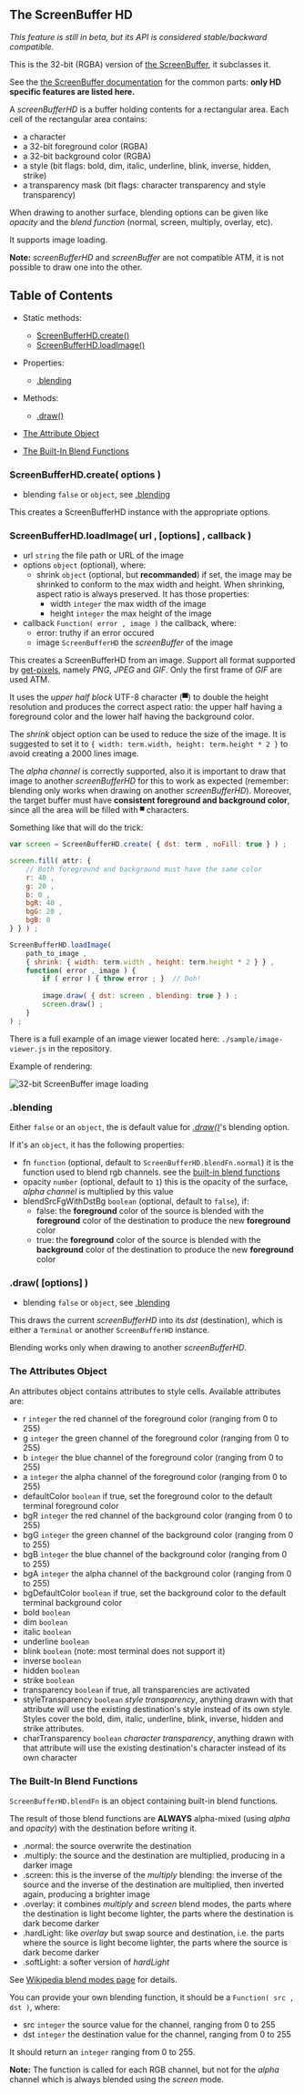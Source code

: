 

<a name="top"></a>
<a name="ref.ScreenBufferHD"></a>
## The ScreenBuffer HD

*This feature is still in beta, but its API is considered stable/backward compatible.*

This is the 32-bit (RGBA) version of [the ScreenBuffer](screenbuffer.md#ref.ScreenBuffer), it subclasses it.

See the [the ScreenBuffer documentation](screenbuffer.md#ref.ScreenBuffer) for the common parts:
**only HD specific features are listed here.**

A *screenBufferHD* is a buffer holding contents for a rectangular area.
Each cell of the rectangular area contains:

* a character
* a 32-bit foreground color (RGBA)
* a 32-bit background color (RGBA)
* a style (bit flags: bold, dim, italic, underline, blink, inverse, hidden, strike)
* a transparency mask (bit flags: character transparency and style transparency)

When drawing to another surface, blending options can be given like *opacity* and the *blend function*
(normal, screen, multiply, overlay, etc).

It supports image loading.

**Note:** *screenBufferHD* and *screenBuffer* are not compatible ATM, it is not possible to draw one into the other.



## Table of Contents

* Static methods:
	* [ScreenBufferHD.create()](#ref.ScreenBufferHD.create)
	* [ScreenBufferHD.loadImage()](#ref.ScreenBufferHD.loadImage)

* Properties:
	* [.blending](#ref.ScreenBufferHD.blending)

* Methods:
	* [.draw()](#ref.ScreenBufferHD.draw)

* [The Attribute Object](#ref.ScreenBufferHD.attributes)
* [The Built-In Blend Functions](#ref.ScreenBufferHD.blendFn)



<a name="ref.ScreenBufferHD.create"></a>
### ScreenBufferHD.create( options )

* blending `false` or `object`, see [.blending](#ref.ScreenBufferHD.blending)

This creates a ScreenBufferHD instance with the appropriate options.



<a name="ref.ScreenBufferHD.loadImage"></a>
### ScreenBufferHD.loadImage( url , [options] , callback )

* url `string` the file path or URL of the image
* options `object` (optional), where:
	* shrink `object` (optional, but **recommanded**) if set, the image may be shrinked to conform to the max width and height.
	  When shrinking, aspect ratio is always preserved. It has those properties:
		* width `integer` the max width of the image
		* height `integer` the max height of the image
* callback `Function( error , image )` the callback, where:
	* error: truthy if an error occured
	* image `ScreenBufferHD` the *screenBuffer* of the image

This creates a ScreenBufferHD from an image.
Support all format supported by [get-pixels](#https://www.npmjs.com/package/get-pixels), namely *PNG*, *JPEG* and *GIF*.
Only the first frame of *GIF* are used ATM.

It uses the *upper half block* UTF-8 character (▀) to double the height resolution and produces the correct aspect ratio:
the upper half having a foreground color and the lower half having the background color.

The *shrink* object option can be used to reduce the size of the image.
It is suggested to set it to `{ width: term.width, height: term.height * 2 }` to avoid creating a 2000 lines image.

The *alpha channel* is correctly supported, also it is important to draw that image to another *screenBufferHD* for this
to work as expected (remember: blending only works when drawing on another *screenBufferHD*).
Moreover, the target buffer must have **consistent foreground and background color**, since all the area will be
filled with `▀` characters.

Something like that will do the trick:

```js
var screen = ScreenBufferHD.create( { dst: term , noFill: true } ) ;

screen.fill( attr: {
	// Both foreground and background must have the same color
	r: 40 ,
	g: 20 ,
	b: 0 ,
	bgR: 40 ,
	bgG: 20 ,
	bgB: 0
} } ) ;

ScreenBufferHD.loadImage(
	path_to_image ,
	{ shrink: { width: term.width , height: term.height * 2 } } ,
	function( error , image ) {
		if ( error ) { throw error ; }	// Doh!
		
		image.draw( { dst: screen , blending: true } ) ;
		screen.draw() ;
    }
) ;
```

There is a full example of an image viewer located here: `./sample/image-viewer.js` in the repository.

Example of rendering:

![32-bit ScreenBuffer image loading](https://raw.githubusercontent.com/cronvel/terminal-kit/master/sample/image-loading.png)



<a name="ref.ScreenBufferHD.blending"></a>
### .blending

Either `false` or an `object`, the is default value for [*.draw()*](#ref.ScreenBufferHD.draw)'s blending option.

If it's an `object`, it has the following properties:
* fn `function` (optional, default to `ScreenBufferHD.blendFn.normal`) it is the function used to blend rgb channels.
  see the [built-in blend functions](#ref.ScreenBufferHD.blendFn)
* opacity `number` (optional, default to `1`) this is the opacity of the surface, *alpha channel* is multiplied by this value
* blendSrcFgWithDstBg `boolean` (optional, default to `false`), if:
	* false: the **foreground** color of the source is blended with the **foreground** color of the destination
	  to produce the new **foreground** color
	* true: the **foreground** color of the source is blended with the **background** color of the destination
	  to produce the new **foreground** color



<a name="ref.ScreenBufferHD.draw"></a>
### .draw( [options] )

* blending `false` or `object`, see [.blending](#ref.ScreenBufferHD.blending)

This draws the current *screenBufferHD* into its *dst* (destination), which is either a `Terminal`
or another `ScreenBufferHD` instance.

Blending works only when drawing to another *screenBufferHD*.



<a name="ref.ScreenBufferHD.attributes"></a>
### The Attributes Object

An attributes object contains attributes to style cells.
Available attributes are:

* r `integer` the red channel of the foreground color (ranging from 0 to 255)
* g `integer` the green channel of the foreground color (ranging from 0 to 255)
* b `integer` the blue channel of the foreground color (ranging from 0 to 255)
* a `integer` the alpha channel of the foreground color (ranging from 0 to 255)
* defaultColor `boolean` if true, set the foreground color to the default terminal foreground color
* bgR `integer` the red channel of the background color (ranging from 0 to 255)
* bgG `integer` the green channel of the background color (ranging from 0 to 255)
* bgB `integer` the blue channel of the background color (ranging from 0 to 255)
* bgA `integer` the alpha channel of the background color (ranging from 0 to 255)
* bgDefaultColor `boolean` if true, set the background color to the default terminal background color
* bold `boolean`
* dim `boolean`
* italic `boolean`
* underline `boolean`
* blink `boolean` (note: most terminal does not support it)
* inverse `boolean`
* hidden `boolean`
* strike `boolean`
* transparency `boolean` if true, all transparencies are activated
* styleTransparency `boolean` *style transparency*, anything drawn with that attribute
  will use the existing destination's style instead of its own style.
  Styles cover the bold, dim, italic, underline, blink, inverse, hidden and strike attributes.
* charTransparency `boolean` *character transparency*, anything drawn with that attribute
  will use the existing destination's character instead of its own character



<a name="ref.ScreenBufferHD.blendFn"></a>
### The Built-In Blend Functions

`ScreenBufferHD.blendFn` is an object containing built-in blend functions.

The result of those blend functions are **ALWAYS** alpha-mixed (using *alpha* and *opacity*) with the destination
before writing it.

* .normal: the source overwrite the destination
* .multiply: the source and the destination are multiplied, producing in a darker image
* .screen: this is the inverse of the *multiply* blending: the inverse of the source and the inverse of the destination
  are multiplied, then inverted again, producing a brighter image
* .overlay: it combines *multiply* and *screen* blend modes, the parts where the destination is light become lighter,
  the parts where the destination is dark become darker
* .hardLight: like *overlay* but swap source and destination, i.e. the parts where the source is light become lighter,
  the parts where the source is dark become darker
* .softLight: a softer version of *hardLight*

See [Wikipedia blend modes page](https://en.wikipedia.org/wiki/Blend_modes) for details.

You can provide your own blending function, it should be a `Function( src , dst )`, where:

* src `integer` the source value for the channel, ranging from 0 to 255
* dst `integer` the destination value for the channel, ranging from 0 to 255

It should return an `integer` ranging from 0 to 255.

**Note:** The function is called for each RGB channel, but not for the *alpha* channel which is always blended using
the *screen* mode.

